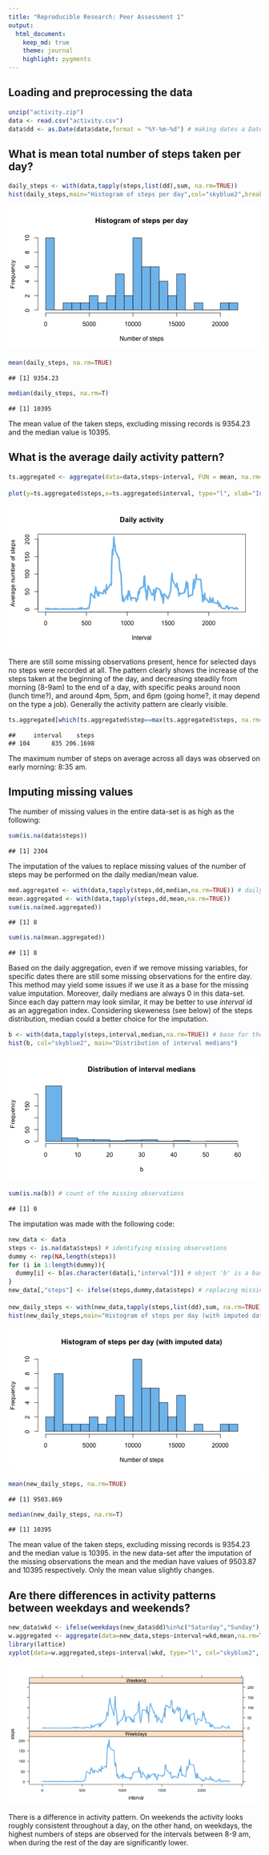 ```yaml
---
title: "Reproducible Research: Peer Assessment 1"
output: 
  html_document:
    keep_md: true
    theme: journal
    highlight: pygments 
---
```



## Loading and preprocessing the data

```r
unzip("activity.zip")
data <- read.csv("activity.csv")
data$dd <- as.Date(data$date,format = "%Y-%m-%d") # making dates a Date format
```



## What is mean total number of steps taken per day?


```r
daily_steps <- with(data,tapply(steps,list(dd),sum, na.rm=TRUE))
hist(daily_steps,main="Histogram of steps per day",col="skyblue2",breaks = 20, xlab="Number of steps")
```

![plot of chunk unnamed-chunk-2](figure/unnamed-chunk-2-1.png) 

```r
mean(daily_steps, na.rm=TRUE)
```

```
## [1] 9354.23
```

```r
median(daily_steps, na.rm=T)
```

```
## [1] 10395
```

The mean value of the taken steps, excluding missing records is 9354.23 and the median value is 10395.

## What is the average daily activity pattern?


```r
ts.aggregated <- aggregate(data=data,steps~interval, FUN = mean, na.rm=TRUE)

plot(y=ts.aggregated$steps,x=ts.aggregated$interval, type="l", xlab="Interval", ylab="Average number of steps", col="skyblue2",lwd=4, main="Daily activity")
```

![plot of chunk unnamed-chunk-3](figure/unnamed-chunk-3-1.png) 

There are still some missing observations present, hence for selected days no steps were recorded at all. The pattern clearly shows the increase of the steps taken at the beginning of the day, and decreasing steadily from morning (8-9am) to the end of a day, with specific peaks around noon (lunch time?), and around 4pm, 5pm, and 6pm (going home?, it may depend on the type a job). Generally the activity pattern are clearly visible. 



```r
ts.aggregated[which(ts.aggregated$step==max(ts.aggregated$steps, na.rm=TRUE)),]
```

```
##     interval    steps
## 104      835 206.1698
```

The maximum number of steps on average across all days was observed on early morning: 8:35 am. 

## Imputing missing values

The number of missing values in the entire data-set is as high as the following:

```r
sum(is.na(data$steps))
```

```
## [1] 2304
```

The imputation of the values to replace missing values of the number of steps may be performed on the daily median/mean value.


```r
med.aggregated <- with(data,tapply(steps,dd,median,na.rm=TRUE)) # daily median is always 0
mean.aggregated <- with(data,tapply(steps,dd,mean,na.rm=TRUE))
sum(is.na(med.aggregated))
```

```
## [1] 8
```

```r
sum(is.na(mean.aggregated))
```

```
## [1] 8
```

Based on the daily aggregation, even if we remove missing variables, for specific dates there are still some missing observations for the entire day. This method may yield some issues if we use it as a base for the missing value imputation. Moreover, daily medians are always 0 in this data-set. Since each day pattern may look similar, it may be better to use *interval* id as an aggregation index. Considering skeweness (see below) of the steps distribution, median could a better choice for the imputation.


```r
b <- with(data,tapply(steps,interval,median,na.rm=TRUE)) # base for the imputation
hist(b, col="skyblue2", main="Distribution of interval medians")
```

![plot of chunk unnamed-chunk-7](figure/unnamed-chunk-7-1.png) 

```r
sum(is.na(b)) # count of the missing observations
```

```
## [1] 0
```

The imputation was made with the following code:


```r
new_data <- data 
steps <- is.na(data$steps) # identifying missing observations
dummy <- rep(NA,length(steps))
for (i in 1:length(dummy)){ 
  dummy[i] <- b[as.character(data[i,"interval"])] # object 'b' is a base for the imputation
}
new_data[,"steps"] <- ifelse(steps,dummy,data$steps) # replacing missing observations

new_daily_steps <- with(new_data,tapply(steps,list(dd),sum, na.rm=TRUE))
hist(new_daily_steps,main="Histogram of steps per day (with imputed data)",col="skyblue2",breaks = 20, xlab="Number of steps")
```

![plot of chunk unnamed-chunk-8](figure/unnamed-chunk-8-1.png) 

```r
mean(new_daily_steps, na.rm=TRUE)
```

```
## [1] 9503.869
```

```r
median(new_daily_steps, na.rm=T)
```

```
## [1] 10395
```

The mean value of the taken steps, excluding missing records is 9354.23 and the median value is 10395. in the new data-set after the imputation of the missing observations the mean and the median have values of 9503.87 and 10395 respectively. Only the mean value  slightly changes. 


## Are there differences in activity patterns between weekdays and weekends?


```r
new_data$wkd <- ifelse(weekdays(new_data$dd)%in%c("Saturday","Sunday"),"Weekend","Weekdays")
w.aggregated <- aggregate(data=new_data,steps~interval+wkd,mean,na.rm=TRUE)
library(lattice)
xyplot(data=w.aggregated,steps~interval|wkd, type="l", col="skyblue2", lwd=3, layout = c(1,2))
```

![plot of chunk unnamed-chunk-9](figure/unnamed-chunk-9-1.png) 

There is a difference in activity pattern. On weekends the activity looks roughly consistent throughout a day, on the other hand, on weekdays, the highest numbers of steps are observed for the intervals between 8-9 am, when during the rest of the day are significantly lower. 

